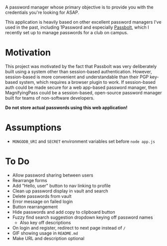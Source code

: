 A password manager whose primary objective is to provide you with the
credentials you're looking for ASAP.

This application is heavily based on other excellent password managers
I've used in the past, including 1Password and especially
[Passbolt](https://www.passbolt.com/), which I recently set up to manage
passwords for a club on campus.

# Motivation

This project was motivated by the fact that Passbolt was very deliberately built
using a system other than session-based authentication. However, session-based is
more convenient and understandable than their PGP key-based system, which
requires a browser plugin to work. If session-based auth could be made secure
for a web app-based password manager, then MagnifyingPass
could be a session-based, open-source password manager built for teams of non-software
developers.

**Do not store actual passwords using this web application!**

# Assumptions

- `MONGODB_URI` and `SECRET` environment variables set before `node app.js`

# To Do

- Allow password sharing between users
- Rearrange forms
- Add "Hello, user" button to nav linking to profile
- Clean up password display in vault and search
- Delete passwords from vault
- Error message on failed login
- Button rearrangement
- Hide passwords and add copy to clipboard button
- Fuzzy find search suggestion dropdown keying off password names
  - Also key off descriptions
- On login and register, redirect to next page instead of `/`
- GIF showing usage in `README.md`
- Make URL and description optional 
